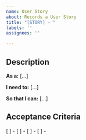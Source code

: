 ```yaml
---
name: User Story
about: Records a User Story
title: "[STORY] - "
labels: ''
assignees: ''

---
```


## Description
**As a:** [...]

**I need to:** [...]

**So that I can:** [...]

## Acceptance Criteria
[ ] -
[ ] -
[ ] -
[ ] -
